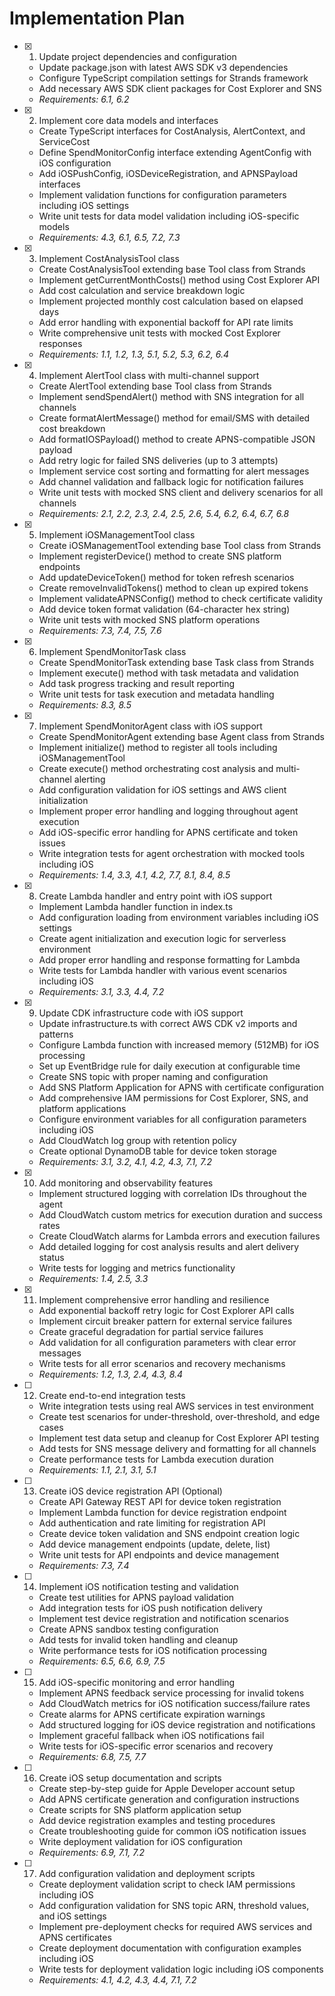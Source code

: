 # Implementation Plan

- [x] 1. Update project dependencies and configuration
  - Update package.json with latest AWS SDK v3 dependencies
  - Configure TypeScript compilation settings for Strands framework
  - Add necessary AWS SDK client packages for Cost Explorer and SNS
  - _Requirements: 6.1, 6.2_

- [x] 2. Implement core data models and interfaces
  - Create TypeScript interfaces for CostAnalysis, AlertContext, and ServiceCost
  - Define SpendMonitorConfig interface extending AgentConfig with iOS configuration
  - Add iOSPushConfig, iOSDeviceRegistration, and APNSPayload interfaces
  - Implement validation functions for configuration parameters including iOS settings
  - Write unit tests for data model validation including iOS-specific models
  - _Requirements: 4.3, 6.1, 6.5, 7.2, 7.3_

- [x] 3. Implement CostAnalysisTool class
  - Create CostAnalysisTool extending base Tool class from Strands
  - Implement getCurrentMonthCosts() method using Cost Explorer API
  - Add cost calculation and service breakdown logic
  - Implement projected monthly cost calculation based on elapsed days
  - Add error handling with exponential backoff for API rate limits
  - Write comprehensive unit tests with mocked Cost Explorer responses
  - _Requirements: 1.1, 1.2, 1.3, 5.1, 5.2, 5.3, 6.2, 6.4_

- [x] 4. Implement AlertTool class with multi-channel support
  - Create AlertTool extending base Tool class from Strands
  - Implement sendSpendAlert() method with SNS integration for all channels
  - Create formatAlertMessage() method for email/SMS with detailed cost breakdown
  - Add formatIOSPayload() method to create APNS-compatible JSON payload
  - Add retry logic for failed SNS deliveries (up to 3 attempts)
  - Implement service cost sorting and formatting for alert messages
  - Add channel validation and fallback logic for notification failures
  - Write unit tests with mocked SNS client and delivery scenarios for all channels
  - _Requirements: 2.1, 2.2, 2.3, 2.4, 2.5, 2.6, 5.4, 6.2, 6.4, 6.7, 6.8_

- [x] 5. Implement iOSManagementTool class
  - Create iOSManagementTool extending base Tool class from Strands
  - Implement registerDevice() method to create SNS platform endpoints
  - Add updateDeviceToken() method for token refresh scenarios
  - Create removeInvalidTokens() method to clean up expired tokens
  - Implement validateAPNSConfig() method to check certificate validity
  - Add device token format validation (64-character hex string)
  - Write unit tests with mocked SNS platform operations
  - _Requirements: 7.3, 7.4, 7.5, 7.6_

- [x] 6. Implement SpendMonitorTask class
  - Create SpendMonitorTask extending base Task class from Strands
  - Implement execute() method with task metadata and validation
  - Add task progress tracking and result reporting
  - Write unit tests for task execution and metadata handling
  - _Requirements: 8.3, 8.5_

- [x] 7. Implement SpendMonitorAgent class with iOS support
  - Create SpendMonitorAgent extending base Agent class from Strands
  - Implement initialize() method to register all tools including iOSManagementTool
  - Create execute() method orchestrating cost analysis and multi-channel alerting
  - Add configuration validation for iOS settings and AWS client initialization
  - Implement proper error handling and logging throughout agent execution
  - Add iOS-specific error handling for APNS certificate and token issues
  - Write integration tests for agent orchestration with mocked tools including iOS
  - _Requirements: 1.4, 3.3, 4.1, 4.2, 7.7, 8.1, 8.4, 8.5_

- [x] 8. Create Lambda handler and entry point with iOS support
  - Implement Lambda handler function in index.ts
  - Add configuration loading from environment variables including iOS settings
  - Create agent initialization and execution logic for serverless environment
  - Add proper error handling and response formatting for Lambda
  - Write tests for Lambda handler with various event scenarios including iOS
  - _Requirements: 3.1, 3.3, 4.4, 7.2_

- [x] 9. Update CDK infrastructure code with iOS support
  - Update infrastructure.ts with correct AWS CDK v2 imports and patterns
  - Configure Lambda function with increased memory (512MB) for iOS processing
  - Set up EventBridge rule for daily execution at configurable time
  - Create SNS topic with proper naming and configuration
  - Add SNS Platform Application for APNS with certificate configuration
  - Add comprehensive IAM permissions for Cost Explorer, SNS, and platform applications
  - Configure environment variables for all configuration parameters including iOS
  - Add CloudWatch log group with retention policy
  - Create optional DynamoDB table for device token storage
  - _Requirements: 3.1, 3.2, 4.1, 4.2, 4.3, 7.1, 7.2_

- [x] 10. Add monitoring and observability features
  - Implement structured logging with correlation IDs throughout the agent
  - Add CloudWatch custom metrics for execution duration and success rates
  - Create CloudWatch alarms for Lambda errors and execution failures
  - Add detailed logging for cost analysis results and alert delivery status
  - Write tests for logging and metrics functionality
  - _Requirements: 1.4, 2.5, 3.3_

- [x] 11. Implement comprehensive error handling and resilience
  - Add exponential backoff retry logic for Cost Explorer API calls
  - Implement circuit breaker pattern for external service failures
  - Create graceful degradation for partial service failures
  - Add validation for all configuration parameters with clear error messages
  - Write tests for all error scenarios and recovery mechanisms
  - _Requirements: 1.2, 1.3, 2.4, 4.3, 8.4_

- [ ] 12. Create end-to-end integration tests
  - Write integration tests using real AWS services in test environment
  - Create test scenarios for under-threshold, over-threshold, and edge cases
  - Implement test data setup and cleanup for Cost Explorer API testing
  - Add tests for SNS message delivery and formatting for all channels
  - Create performance tests for Lambda execution duration
  - _Requirements: 1.1, 2.1, 3.1, 5.1_

- [ ] 13. Create iOS device registration API (Optional)
  - Create API Gateway REST API for device token registration
  - Implement Lambda function for device registration endpoint
  - Add authentication and rate limiting for registration API
  - Create device token validation and SNS endpoint creation logic
  - Add device management endpoints (update, delete, list)
  - Write unit tests for API endpoints and device management
  - _Requirements: 7.3, 7.4_

- [ ] 14. Implement iOS notification testing and validation
  - Create test utilities for APNS payload validation
  - Add integration tests for iOS push notification delivery
  - Implement test device registration and notification scenarios
  - Create APNS sandbox testing configuration
  - Add tests for invalid token handling and cleanup
  - Write performance tests for iOS notification processing
  - _Requirements: 6.5, 6.6, 6.9, 7.5_

- [ ] 15. Add iOS-specific monitoring and error handling
  - Implement APNS feedback service processing for invalid tokens
  - Add CloudWatch metrics for iOS notification success/failure rates
  - Create alarms for APNS certificate expiration warnings
  - Add structured logging for iOS device registration and notifications
  - Implement graceful fallback when iOS notifications fail
  - Write tests for iOS-specific error scenarios and recovery
  - _Requirements: 6.8, 7.5, 7.7_

- [ ] 16. Create iOS setup documentation and scripts
  - Create step-by-step guide for Apple Developer account setup
  - Add APNS certificate generation and configuration instructions
  - Create scripts for SNS platform application setup
  - Add device registration examples and testing procedures
  - Create troubleshooting guide for common iOS notification issues
  - Write deployment validation for iOS configuration
  - _Requirements: 6.9, 7.1, 7.2_

- [ ] 17. Add configuration validation and deployment scripts
  - Create deployment validation script to check IAM permissions including iOS
  - Add configuration validation for SNS topic ARN, threshold values, and iOS settings
  - Implement pre-deployment checks for required AWS services and APNS certificates
  - Create deployment documentation with configuration examples including iOS
  - Write tests for deployment validation logic including iOS components
  - _Requirements: 4.1, 4.2, 4.3, 4.4, 7.1, 7.2_